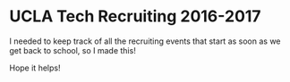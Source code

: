 # UCLA Tech Recruiting 2016-2017

I needed to keep track of all the recruiting events that start as soon as we get back to school, so I made this! 

Hope it helps!
